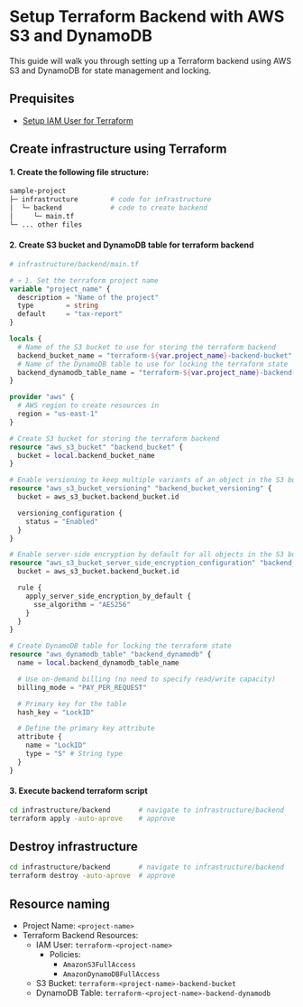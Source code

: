 # Setup Terraform Backend with AWS S3 and DynamoDB

This guide will walk you through setting up a Terraform backend using AWS S3 and DynamoDB for state management and locking.

## Prequisites

- [Setup IAM User for Terraform](setup-terraform-iam-user.md)

## Create infrastructure using Terraform

#### 1. Create the following file structure:

```sh
sample-project
├─ infrastructure        # code for infrastructure
│  └─ backend            # code to create backend
│     └─ main.tf
└─ ... other files
```

#### 2. Create S3 bucket and DynamoDB table for terraform backend

```terraform
# infrastructure/backend/main.tf

# 💀 1. Set the terraform project name
variable "project_name" {
  description = "Name of the project"
  type        = string
  default     = "tax-report"
}

locals {
  # Name of the S3 bucket to use for storing the terraform backend
  backend_bucket_name = "terraform-${var.project_name}-backend-bucket"
  # Name of the DynamoDB table to use for locking the terraform state
  backend_dynamodb_table_name = "terraform-${var.project_name}-backend-dynamodb"
}

provider "aws" {
  # AWS region to create resources in
  region = "us-east-1"
}

# Create S3 bucket for storing the terraform backend
resource "aws_s3_bucket" "backend_bucket" {
  bucket = local.backend_bucket_name
}

# Enable versioning to keep multiple variants of an object in the S3 bucket
resource "aws_s3_bucket_versioning" "backend_bucket_versioning" {
  bucket = aws_s3_bucket.backend_bucket.id

  versioning_configuration {
    status = "Enabled"
  }
}

# Enable server-side encryption by default for all objects in the S3 bucket
resource "aws_s3_bucket_server_side_encryption_configuration" "backend_bucket_encryption" {
  bucket = aws_s3_bucket.backend_bucket.id

  rule {
    apply_server_side_encryption_by_default {
      sse_algorithm = "AES256"
    }
  }
}

# Create DynamoDB table for locking the terraform state
resource "aws_dynamodb_table" "backend_dynamodb" {
  name = local.backend_dynamodb_table_name

  # Use on-demand billing (no need to specify read/write capacity)
  billing_mode = "PAY_PER_REQUEST"

  # Primary key for the table
  hash_key = "LockID"

  # Define the primary key attribute
  attribute {
    name = "LockID"
    type = "S" # String type
  }
}
```

#### 3. Execute backend terraform script

```sh
cd infrastructure/backend       # navigate to infrastructure/backend
terraform apply -auto-aprove    # approve
```

## Destroy infrastructure

```sh
cd infrastructure/backend       # navigate to infrastructure/backend
terraform destroy -auto-aprove  # approve
```

## Resource naming

- Project Name: `<project-name>`
- Terraform Backend Resources:
  - IAM User: `terraform-<project-name>`
    - Policies:
      - `AmazonS3FullAccess`
      - `AmazonDynamoDBFullAccess`
  - S3 Bucket: `terraform-<project-name>-backend-bucket`
  - DynamoDB Table: `terraform-<project-name>-backend-dynamodb`
